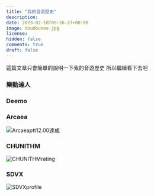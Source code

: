 ```yaml
---
title: "我的音遊歷史"
description: 
date: 2023-02-18T09:26:27+08:00
image: doudousee.jpg
license: 
hidden: false
comments: true
draft: false
---
```


這篇文章只會簡單的說明一下我的音遊歷史
所以繼續看下去吧

### 樂動達人

### Deemo

### Arcaea

![Arcaeaptt12.00達成](ptt12.jpg)

### CHUNITHM

![CHUNITHMrating](rating-eng.jpg)
### SDVX

![SDVXprofile](sdvxprofile.jpg)